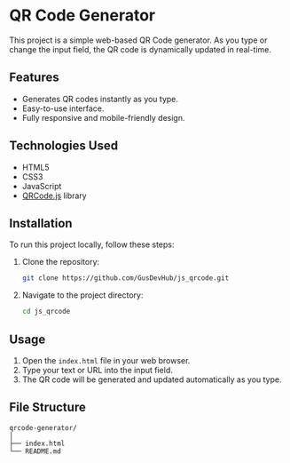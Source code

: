 # QR Code Generator

This project is a simple web-based QR Code generator. As you type or change the input field, the QR code is dynamically updated in real-time.

## Features

- Generates QR codes instantly as you type.
- Easy-to-use interface.
- Fully responsive and mobile-friendly design.

## Technologies Used

- HTML5
- CSS3
- JavaScript
- [QRCode.js](https://cdnjs.com/libraries/qrcodejs) library

## Installation

To run this project locally, follow these steps:

1. Clone the repository:
    ```bash
    git clone https://github.com/GusDevHub/js_qrcode.git
    ```
2. Navigate to the project directory:
    ```bash
    cd js_qrcode
    ```

## Usage

1. Open the `index.html` file in your web browser.
2. Type your text or URL into the input field.
3. The QR code will be generated and updated automatically as you type.

## File Structure

```plaintext
qrcode-generator/
│
├── index.html
└── README.md
